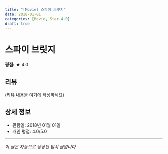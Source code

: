 ```yaml
---
title: "[Movie] 스파이 브릿지"
date: 2018-01-01
categories: [Movie, Star-4.0]
draft: true
---
```


# 스파이 브릿지

**평점:** ★ 4.0

## 리뷰

(리뷰 내용을 여기에 작성하세요)

## 상세 정보

- 관람일: 2018년 01월 01일
- 개인 평점: 4.0/5.0

---

*이 글은 자동으로 생성된 임시 글입니다.*
